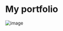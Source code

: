 # My portfolio

![image](https://github.com/Juampicosta123/portfolio-/assets/70859962/e5ba6b2d-975e-4da8-852a-0177bbd38f88)
